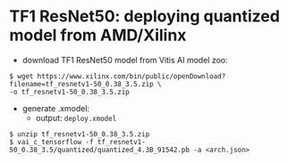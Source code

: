 # TF1 ResNet50: deploying quantized model from AMD/Xilinx

- download TF1 ResNet50 model from Vitis AI model zoo:

```shell
$ wget https://www.xilinx.com/bin/public/openDownload?filename=tf_resnetv1-50_0.38_3.5.zip \
-o tf_resnetv1-50_0.38_3.5.zip
```

- generate .xmodel:
  - output: ``deploy.xmodel``

```shell
$ unzip tf_resnetv1-50_0.38_3.5.zip
$ vai_c_tensorflow -f tf_resnetv1-50_0.38_3.5/quantized/quantized_4.3B_91542.pb -a <arch.json>
```
